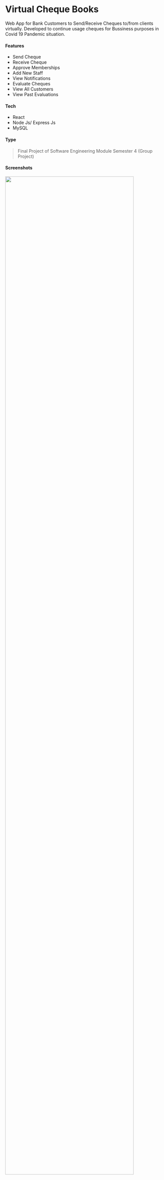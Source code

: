 # Virtual Cheque Books
Web App for Bank Customers to Send/Receive Cheques to/from clients virtually. Developed to continue usage cheques for Bussiness purposes in Covid 19 Pandemic situation.
#### Features
- Send Cheque
- Receive Cheque
- Approve Memberships
- Add New Staff
- View Notifications
- Evaluate Cheques
- View All Customers
- View Past Evaluations
#### Tech
- React 
- Node Js/ Express Js
- MySQL


#### Type
> Final Project of Software Engineering Module Semester 4 (Group Project)

#### Screenshots
<img src="https://user-images.githubusercontent.com/54017081/123231935-4c2d1b80-d4f6-11eb-8f15-5399b66723e7.png" width="90%"></img> <img src="https://user-images.githubusercontent.com/54017081/123231942-4f280c00-d4f6-11eb-85cd-26eb92f080b2.png" width="90%"></img> <img src="https://user-images.githubusercontent.com/54017081/123231958-518a6600-d4f6-11eb-8a1a-81095168b255.png" width="90%"></img> <img src="https://user-images.githubusercontent.com/54017081/123231959-52bb9300-d4f6-11eb-8098-7826193360d2.png" width="90%"></img> <img src="https://user-images.githubusercontent.com/54017081/123231970-551ded00-d4f6-11eb-85eb-d197d7799eb8.png" width="90%"></img> <img src="https://user-images.githubusercontent.com/54017081/123231979-564f1a00-d4f6-11eb-87bd-3eabe5301f27.png" width="90%"></img> <img src="https://user-images.githubusercontent.com/54017081/123231989-5818dd80-d4f6-11eb-8f3b-818721cb34db.png" width="90%"></img> <img src="https://user-images.githubusercontent.com/54017081/123231999-5b13ce00-d4f6-11eb-9467-335ecafe5497.png" width="90%"></img> <img src="https://user-images.githubusercontent.com/54017081/123232002-5bac6480-d4f6-11eb-8867-69ab2f41c5eb.png" width="90%"></img> <img src="https://user-images.githubusercontent.com/54017081/123232015-5ea75500-d4f6-11eb-8548-f633facd9578.png" width="90%"></img> 

